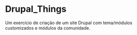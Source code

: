 # Drupal_Things
Um exercício de criação de um site Drupal com tema/módulos customizados e módulos da comunidade.

